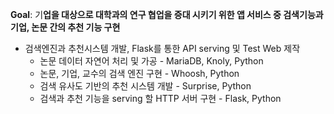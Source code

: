 
**Goal**: 기**업을 대상으로 대학과의 연구 협업을 증대 시키기 위한 앱 서비스 중 검색기능과 기업, 논문 간의 추천 기능 구현**

- 검색엔진과 추천시스템 개발, Flask를 통한 API serving 및 Test Web 
제작
    - 논문 데이터 자연어 처리 및 가공 - MariaDB, Knoly, Python
    - 논문, 기업, 교수의 검색 엔진 구현 - Whoosh, Python
    - 검색 유사도 기반의 추천 시스템 개발 - Surprise, Python
    - 검색과 추천 기능을 serving 할 HTTP 서버 구현 - Flask, Python
